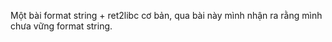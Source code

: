 Một bài format string + ret2libc cơ bản, qua bài này mình nhận ra rằng mình chưa vững format string.
